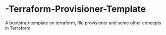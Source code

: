 # -Terraform-Provisioner-Template
A bootstrap template on terraform, file provisioner and some other concepts in Terraform
